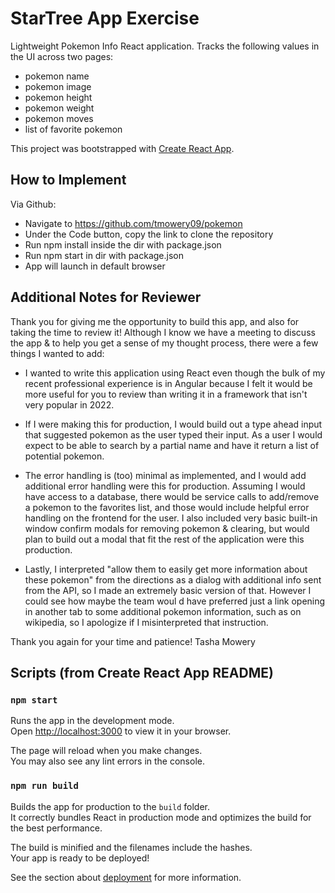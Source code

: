 # StarTree App Exercise

Lightweight Pokemon Info React application. Tracks the following values in the UI across two pages: 
- pokemon name
- pokemon image
- pokemon height
- pokemon weight
- pokemon moves
- list of favorite pokemon

This project was bootstrapped with [Create React App](https://github.com/facebook/create-react-app).

## How to Implement

Via Github: 
- Navigate to https://github.com/tmowery09/pokemon
- Under the Code button, copy the link to clone the repository
- Run npm install inside the dir with package.json
- Run npm start in dir with package.json
- App will launch in default browser

## Additional Notes for Reviewer
Thank you for giving me the opportunity to build this app, and also for taking the time to review it! Although I know we have a meeting to discuss the app & to help you get a sense of my thought process, there were a few things I wanted to add:

- I wanted to write this application using React even though the bulk of my recent professional experience is in Angular because I felt it would be more useful for you to review than writing it in a framework that isn't very popular in 2022. 

- If I were making this for production, I would build out a type ahead input that suggested pokemon as the user typed their input. As a user I would expect to be able to search by a partial name and have it return a list of potential pokemon.

- The error handling is (too) minimal as implemented, and I would add additional error handling were this for production. Assuming I would have access to a database, there would be service calls to add/remove a pokemon to the favorites list, and those would include helpful error handling on the frontend for the user. I also included very basic built-in window confirm modals for removing pokemon & clearing, but would plan to build out a modal that fit the rest of the application were this production.

- Lastly, I interpreted "allow them to easily get more information about these pokemon" from the directions as a dialog with additional info sent from the API, so I made an extremely basic version of that. However I could see how maybe the team woul d have preferred just a link opening in another tab to some additional pokemon information, such as on wikipedia, so I apologize if I misinterpreted that instruction.

Thank you again for your time and patience!
Tasha Mowery

## Scripts (from Create React App README)
### `npm start`

Runs the app in the development mode.\
Open [http://localhost:3000](http://localhost:3000) to view it in your browser.

The page will reload when you make changes.\
You may also see any lint errors in the console.


### `npm run build`

Builds the app for production to the `build` folder.\
It correctly bundles React in production mode and optimizes the build for the best performance.

The build is minified and the filenames include the hashes.\
Your app is ready to be deployed!

See the section about [deployment](https://facebook.github.io/create-react-app/docs/deployment) for more information.

